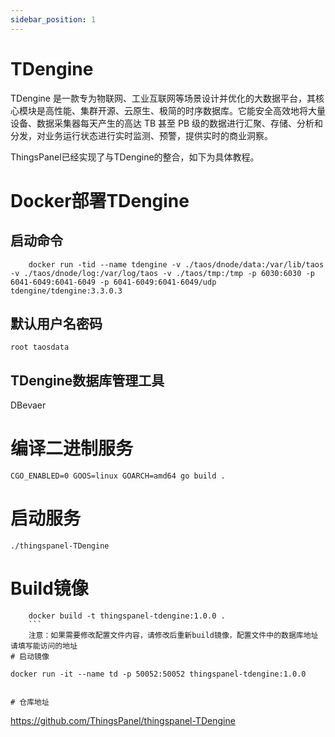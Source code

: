```yaml
---
sidebar_position: 1
---
```

# TDengine

TDengine 是一款专为物联网、工业互联网等场景设计并优化的大数据平台，其核心模块是高性能、集群开源、云原生、极简的时序数据库。它能安全高效地将大量设备、数据采集器每天产生的高达 TB 甚至 PB 级的数据进行汇聚、存储、分析和分发，对业务运行状态进行实时监测、预警，提供实时的商业洞察。

ThingsPanel已经实现了与TDengine的整合，如下为具体教程。

# Docker部署TDengine
## 启动命令
```
    docker run -tid --name tdengine -v ./taos/dnode/data:/var/lib/taos -v ./taos/dnode/log:/var/log/taos -v ./taos/tmp:/tmp -p 6030:6030 -p 6041-6049:6041-6049 -p 6041-6049:6041-6049/udp tdengine/tdengine:3.3.0.3
```
## 默认用户名密码
```
root taosdata
```

## TDengine数据库管理工具
DBevaer

# 编译二进制服务
  ```  
  CGO_ENABLED=0 GOOS=linux GOARCH=amd64 go build .
  ```
# 启动服务
    ./thingspanel-TDengine

# Build镜像
```
    docker build -t thingspanel-tdengine:1.0.0 . 
    ```
    注意：如果需要修改配置文件内容，请修改后重新build镜像，配置文件中的数据库地址请填写能访问的地址
# 启动镜像
```
    docker run -it --name td -p 50052:50052 thingspanel-tdengine:1.0.0
```

# 仓库地址
```

https://github.com/ThingsPanel/thingspanel-TDengine
```